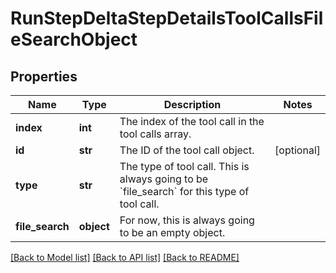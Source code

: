 # RunStepDeltaStepDetailsToolCallsFileSearchObject

## Properties
Name | Type | Description | Notes
------------ | ------------- | ------------- | -------------
**index** | **int** | The index of the tool call in the tool calls array. | 
**id** | **str** | The ID of the tool call object. | [optional] 
**type** | **str** | The type of tool call. This is always going to be &#x60;file_search&#x60; for this type of tool call. | 
**file_search** | **object** | For now, this is always going to be an empty object. | 

[[Back to Model list]](../README.md#documentation-for-models) [[Back to API list]](../README.md#documentation-for-api-endpoints) [[Back to README]](../README.md)

